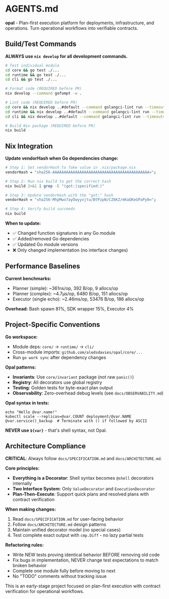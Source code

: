 # AGENTS.md

**opal** - Plan-first execution platform for deployments, infrastructure, and operations. Turn operational workflows into verifiable contracts.

## Build/Test Commands

**ALWAYS use `nix develop` for all development commands.**

```bash
# Test individual module
cd core && go test ./...
cd runtime && go test ./...
cd cli && go test ./...

# Format code (REQUIRED before PR)
nix develop --command gofumpt -w .

# Lint code (REQUIRED before PR)
cd core && nix develop ..#default --command golangci-lint run --timeout=5m
cd runtime && nix develop ..#default --command golangci-lint run --timeout=5m
cd cli && nix develop ..#default --command golangci-lint run --timeout=5m

# Build Nix package (REQUIRED before PR)
nix build
```

## Nix Integration

**Update vendorHash when Go dependencies change:**

```bash
# Step 1: Set vendorHash to fake value in .nix/package.nix
vendorHash = "sha256-AAAAAAAAAAAAAAAAAAAAAAAAAAAAAAAAAAAAAAAAAAA=";

# Step 2: Run nix build to get the correct hash
nix build 2>&1 | grep -E "(got:|specified:)"

# Step 3: Update vendorHash with the "got:" hash
vendorHash = "sha256-MhpMwo7ayOwyyvjtu/BtPzpN/CZ6KZ/mKaQKeGPaPy0=";

# Step 4: Verify build succeeds
nix build
```

**When to update:**
- ✅ Changed function signatures in any Go module
- ✅ Added/removed Go dependencies
- ✅ Updated Go module versions
- ❌ Only changed implementation (no interface changes)

## Performance Baselines

**Current benchmarks:**
- Planner (simple): ~361ns/op, 392 B/op, 9 allocs/op
- Planner (complex): ~4.7µs/op, 6480 B/op, 151 allocs/op
- Executor (single echo): ~2.46ms/op, 53476 B/op, 186 allocs/op

**Overhead:** Bash spawn 81%, SDK wrapper 15%, Executor 4%

## Project-Specific Conventions

**Go workspace:**
- Module deps: `core/` → `runtime/` → `cli/`
- Cross-module imports: `github.com/aledsdavies/opal/core/...`
- Run `go work sync` after dependency changes

**Opal patterns:**
- **Invariants**: Use `core/invariant` package (not raw `panic()`)
- **Registry**: All decorators use global registry
- **Testing**: Golden tests for byte-exact plan output
- **Observability**: Zero-overhead debug levels (see `docs/OBSERVABILITY.md`)

**Opal syntax in tests:**
```opal
echo "Hello @var.name!"
kubectl scale --replicas=@var.COUNT deployment/@var.NAME
@var.service()_backup  # Terminate with () if followed by ASCII
```
**NEVER use `${var}`** - that's shell syntax, not Opal.

## Architecture Compliance

**CRITICAL**: Always follow `docs/SPECIFICATION.md` and `docs/ARCHITECTURE.md`.

**Core principles:**
- **Everything is a Decorator**: Shell syntax becomes `@shell` decorators internally
- **Two Interface System**: Only `ValueDecorator` and `ExecutionDecorator`
- **Plan-Then-Execute**: Support quick plans and resolved plans with contract verification

**When making changes:**
1. Read `docs/SPECIFICATION.md` for user-facing behavior
2. Follow `docs/ARCHITECTURE.md` design patterns
3. Maintain unified decorator model (no special cases)
4. Test complete exact output with `cmp.Diff` - no lazy partial tests

**Refactoring rules:**
- Write NEW tests proving identical behavior BEFORE removing old code
- Fix bugs in implementation, NEVER change test expectations to match broken behavior
- Complete one module fully before moving to next
- No "TODO" comments without tracking issue

This is an early-stage project focused on plan-first execution with contract verification for operational workflows.
